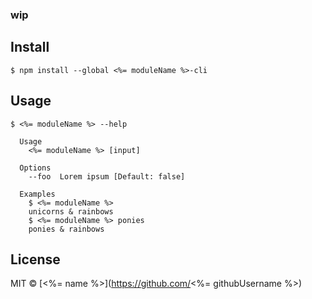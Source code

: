 ### wip

## Install

```
$ npm install --global <%= moduleName %>-cli
```


## Usage

```
$ <%= moduleName %> --help

  Usage
    <%= moduleName %> [input]

  Options
    --foo  Lorem ipsum [Default: false]

  Examples
    $ <%= moduleName %>
    unicorns & rainbows
    $ <%= moduleName %> ponies
    ponies & rainbows
```


## License

MIT © [<%= name %>](https://github.com/<%= githubUsername %>)
